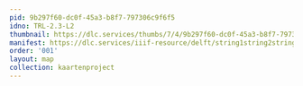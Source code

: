 ```yaml
---
pid: 9b297f60-dc0f-45a3-b8f7-797306c9f6f5
idno: TRL-2.3-L2
thumbnail: https://dlc.services/thumbs/7/4/9b297f60-dc0f-45a3-b8f7-797306c9f6f5/full/400,339/0/default.jpg
manifest: https://dlc.services/iiif-resource/delft/string1string2string3/kaartenproject-2007/TRL-2.3-L2
order: '001'
layout: map
collection: kaartenproject
---
```

